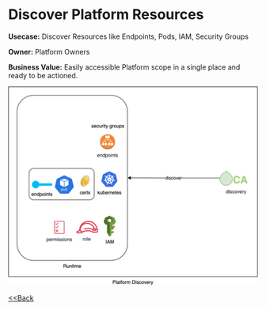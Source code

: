 # Discover Platform Resources

**Usecase:** Discover Resources like Endpoints, Pods, IAM, Security Groups	

**Owner:** Platform Owners

**Business Value:** Easily accessible Platform scope in a single place and ready to be actioned.

![Issue Assignment](../assets/images/usecases/10.platform.svg)

[<<Back](../usecases.md)
